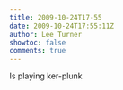 ```yaml
---
title: 2009-10-24T17-55
date: 2009-10-24T17:55:11Z
author: Lee Turner
showtoc: false
comments: true
---
```


Is playing ker-plunk

